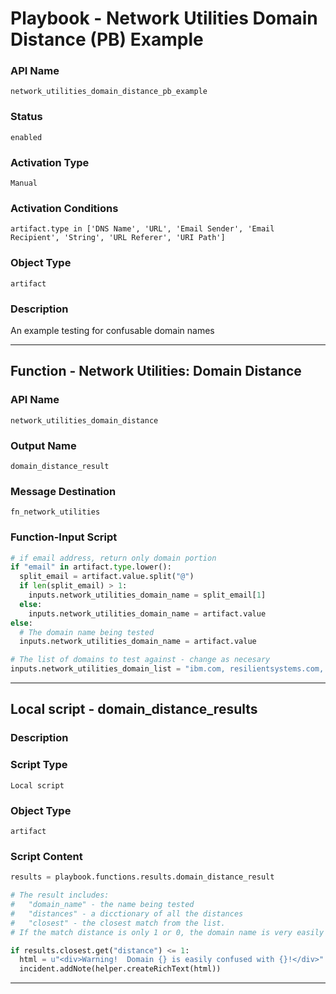 <!--
    DO NOT MANUALLY EDIT THIS FILE
    THIS FILE IS AUTOMATICALLY GENERATED WITH resilient-sdk codegen
    Generated with resilient-sdk v51.0.5.0.1475
-->

# Playbook - Network Utilities Domain Distance (PB) Example

### API Name
`network_utilities_domain_distance_pb_example`

### Status
`enabled`

### Activation Type
`Manual`

### Activation Conditions
`artifact.type in ['DNS Name', 'URL', 'Email Sender', 'Email Recipient', 'String', 'URL Referer', 'URI Path']`

### Object Type
`artifact`

### Description
An example testing for confusable domain names


---
## Function - Network Utilities: Domain Distance

### API Name
`network_utilities_domain_distance`

### Output Name
`domain_distance_result`

### Message Destination
`fn_network_utilities`

### Function-Input Script
```python
# if email address, return only domain portion
if "email" in artifact.type.lower():
  split_email = artifact.value.split("@")
  if len(split_email) > 1:
    inputs.network_utilities_domain_name = split_email[1]
  else:
    inputs.network_utilities_domain_name = artifact.value
else:
  # The domain name being tested
  inputs.network_utilities_domain_name = artifact.value

# The list of domains to test against - change as necesary
inputs.network_utilities_domain_list = "ibm.com, resilientsystems.com, ibmcloud.com, bluemix.com"
```

---

## Local script - domain_distance_results

### Description


### Script Type
`Local script`

### Object Type
`artifact`

### Script Content
```python
results = playbook.functions.results.domain_distance_result

# The result includes:
#   "domain_name" - the name being tested
#   "distances" - a dicctionary of all the distances
#   "closest" - the closest match from the list.
# If the match distance is only 1 or 0, the domain name is very easily confused with one on the list!

if results.closest.get("distance") <= 1:
  html = u"<div>Warning!  Domain {} is easily confused with {}!</div>".format(results.get("domain_name"), results.closest.get("name"))
  incident.addNote(helper.createRichText(html))

```

---

